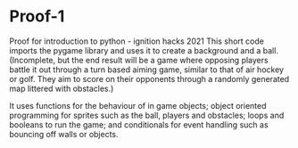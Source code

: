 # Proof-1
Proof for introduction to python - ignition hacks 2021
This short code imports the pygame library and uses it to create a background and a ball. (Incomplete, but the end result will be a game where opposing players battle it out through a turn based aiming game, similar to that of air hockey or golf. They aim to score on their opponents through a randomly generated map littered with obstacles.)

It uses functions for the behaviour of in game objects; object oriented programming for sprites such as the ball, players and obstacles; loops and booleans to run the game; and conditionals for event handling such as bouncing off walls or objects.
